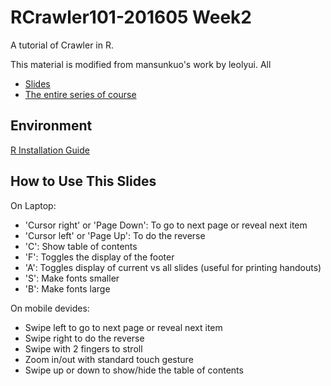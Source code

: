 # RCrawler101-201605 Week2

A tutorial of Crawler in R.

This material is modified from mansunkuo's work by leolyui. All 

- [Slides](http://mansunkuo.github.io/RCrawler101-201512-2/)
- [The entire series of course](https://github.com/datasci-info/RCrawler101-201512)


## Environment

[R Installation Guide](http://mansunkuo.github.io/RCrawler101-201512-2/install_R.html)


## How to Use This Slides

On Laptop:

- 'Cursor right' or 'Page Down': To go to next page or reveal next item
- 'Cursor left' or 'Page Up': To do the reverse
- 'C':  Show table of contents
- 'F':  Toggles the display of the footer
- 'A':  Toggles display of current vs all slides (useful for printing handouts)
- 'S':  Make fonts smaller
- 'B':  Make fonts large

On mobile devides:

- Swipe left to go to next page or reveal next item
- Swipe right to do the reverse
- Swipe with 2 fingers to stroll
- Zoom in/out with standard touch gesture
- Swipe up or down to show/hide the table of contents
    
